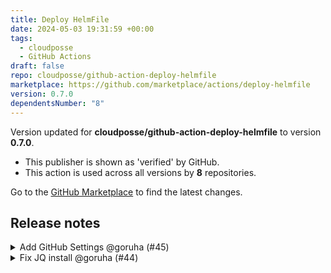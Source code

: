 ```yaml
---
title: Deploy HelmFile
date: 2024-05-03 19:31:59 +00:00
tags:
  - cloudposse
  - GitHub Actions
draft: false
repo: cloudposse/github-action-deploy-helmfile
marketplace: https://github.com/marketplace/actions/deploy-helmfile
version: 0.7.0
dependentsNumber: "8"
---
```



Version updated for **cloudposse/github-action-deploy-helmfile** to version **0.7.0**.
- This publisher is shown as 'verified' by GitHub.
- This action is used across all versions by **8** repositories.

Go to the [GitHub Marketplace](https://github.com/marketplace/actions/deploy-helmfile) to find the latest changes.

## Release notes

<details>
  <summary>Add GitHub Settings @goruha (#45)</summary>
  ## what
- Install a repository config (`.github/settings.yaml`)

## why
- Programmatically manage GitHub repo settings

</details>

<details>
  <summary>Fix JQ install @goruha (#44)</summary>
  ## what
* Fix JQ install

## why
* Fix jq install error

```
E: Version '1.6.0-2' for 'jq' was not found
```
</details>

